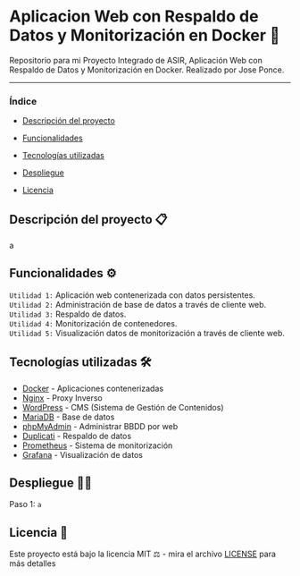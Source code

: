 # Aplicacion Web con Respaldo de Datos y Monitorización en Docker 🐳
Repositorio para mi Proyecto Integrado de ASIR, Aplicación Web con Respaldo de Datos y Monitorización en Docker. Realizado por Jose Ponce.
<hr>

### Índice
* [Descripción del proyecto](##Descripción-del-proyecto)

* [Funcionalidades](#funcionalidades)

* [Tecnologías utilizadas](#tecnologías-utilizadas)

* [Despliegue](#depliegue)

* [Licencia](#Licencia)

## Descripción del proyecto 📋
<p align="justify">
a
</p>

## Funcionalidades ⚙️
`Utilidad 1:` Aplicación web contenerizada con datos persistentes. <br>
`Utilidad 2:` Administración de base de datos a través de cliente web. <br>
`Utilidad 3:` Respaldo de datos. <br>
`Utilidad 4:` Monitorización de contenedores. <br>
`Utilidad 5:` Visualización datos de monitorización a través de cliente web. <br>

## Tecnologías utilizadas 🛠️

* [Docker](https://www.docker.com/) - Aplicaciones contenerizadas
* [Nginx](https://www.nginx.com/) - Proxy Inverso
* [WordPress](https://wordpress.com/es/) - CMS (Sistema de Gestión de Contenidos)
* [MariaDB](https://mariadb.org/) - Base de datos
* [phpMyAdmin](https://www.phpmyadmin.net/) - Administrar BBDD por web
* [Duplicati](https://www.duplicati.com/) - Respaldo de datos
* [Prometheus](https://prometheus.io/) - Sistema de monitorización
* [Grafana](https://grafana.com/) - Visualización de datos

## Despliegue 👨‍💻
Paso 1: ```a```

## Licencia 📄
Este proyecto está bajo la licencia MIT ⚖️ - mira el archivo [LICENSE](LICENSE) para más detalles
